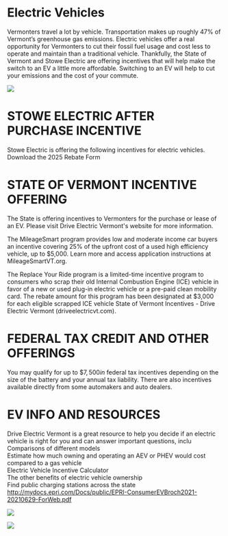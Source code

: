 # Electric Vehicles  

Vermonters travel a lot by vehicle. Transportation makes up roughly $47\%$ of Vermont’s greenhouse gas emissions. Electric vehicles offer a real opportunity for Vermonters to cut their fossil fuel usage and cost less to operate and maintain than a traditional vehicle. Thankfully, the State of Vermont and Stowe Electric are offering incentives that will help make the switch to an EV a little more affordable. Switching to an EV will help to cut your emissions and the cost of your commute.  

![](images/a1477ce563b3a3a559b7c0b678344838dbe65a132bb9317eac8b92c72ca3808a.jpg)  

# STOWE ELECTRIC AFTER PURCHASE INCENTIVE  

Stowe Electric is offering the following incentives for electric vehicles. Download the 2025 Rebate Form  

# STATE OF VERMONT INCENTIVE OFFERING  

The State is offering incentives to Vermonters for the purchase or lease of an EV. Please visit Drive Electric Vermont's website for more information.  

The MileageSmart program provides low and moderate income car buyers an incentive covering $25\%$ of the upfront cost of a used high efficiency vehicle, up to \$5,000. Learn more and access application instructions at MileageSmartVT.org.  

The Replace Your Ride program is a limited-time incentive program to consumers who scrap their old Internal Combustion Engine (ICE) vehicle in favor of a new or used plug-in electric vehicle or a pre-paid clean mobility card. The rebate amount for this program has been designated at \$3,000 for each eligible scrapped ICE vehicle State of Vermont Incentives - Drive Electric Vermont (driveelectricvt.com).  

# FEDERAL TAX CREDIT AND OTHER OFFERINGS  

You may qualify for up to $\$7,500i n$ federal tax incentives depending on the size of the battery and your annual tax liability. There are also incentives available directly from some automakers and auto dealers.  

# EV INFO AND RESOURCES  

Drive Electric Vermont is a great resource to help you decide if an electric vehicle is right for you and can answer important questions, inclu   
Comparisons of different models   
Estimate how much owning and operating an AEV or PHEV would cost compared to a gas vehicle   
Electric Vehicle Incentive Calculator   
The other benefits of electric vehicle ownership   
Find public charging stations across the state http://mydocs.epri.com/Docs/public/EPRI-ConsumerEVBroch2021-20210629-ForWeb.pdf  

![](images/276dbf3ac39c8d29a013d138ba34c7ae2fe557d3763649f04c7ff5fb79aa4f6c.jpg)  

![](images/7e0696087308cb650b2737a1c7823e7deadb769c04a6e10aa05b2786dbe79e9c.jpg)  